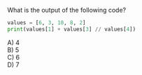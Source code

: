 What is the output of the following code?

```python
values = [6, 3, 10, 8, 2]
print(values[1] + values[3] // values[4])
```

A) 4  
B) 5  
C) 6  
D) 7

<!-- ANSWER: D -->